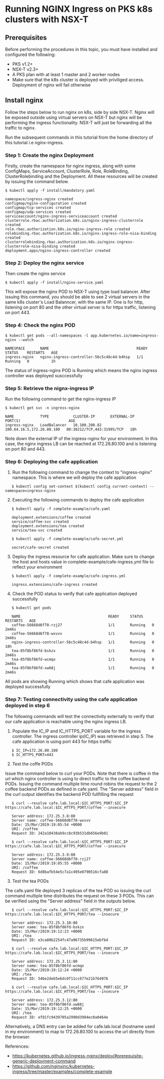 # Running NGINX Ingress on PKS k8s clusters with NSX-T

## Prerequisites

Before performing the procedures in this topic, you must have installed and configured the following:

- PKS v1.2+
- NSX-T v2.3+
- A PKS plan with at least 1 master and 2 worker nodes
- Make sure that the k8s cluster is deployed with priviliged access. Deployment of nginx will fail otherwise


## Install nginx

Follow the steps below to run nginx on k8s, side by side NSX-T. Nginx will be exposed outside using virtual servers on NSX-T but nginx will be performing the ingress functionality. NSX-T will just be forwarding all the traffic to nginx.

Run the subsequent commands in this tutorial from the home directory of this tutorial i.e nginx-ingress.

### Step 1: Create the nginx Deployment

Firstly, create the namespace for nginx ingress, along with some ConfigMaps, ServiceAccount, ClusterRole,  Role, RoleBinding, ClusterRolebinding and the Deployment. All these resources will be created by issuing the command below.

```
$ kubectl apply -f install/mandatory.yaml

namespace/ingress-nginx created
configmap/nginx-configuration created
configmap/tcp-services created
configmap/udp-services created
serviceaccount/nginx-ingress-serviceaccount created
clusterrole.rbac.authorization.k8s.io/nginx-ingress-clusterrole created
role.rbac.authorization.k8s.io/nginx-ingress-role created
rolebinding.rbac.authorization.k8s.io/nginx-ingress-role-nisa-binding created
clusterrolebinding.rbac.authorization.k8s.io/nginx-ingress-clusterrole-nisa-binding created
deployment.apps/nginx-ingress-controller created
```

### Step 2: Deploy the nginx service

Then create the nginx service

```
$ kubectl apply -f install/nginx-service.yaml
```

This will expose the nginx POD to NSX-T using type load balancer. After issuing this command, you should be able to see 2 virtual servers in the same k8s cluster's Load Balanncer, with the same IP. One is for http, listening on port 80 and the other virtual server is for https traffic, listening on port 443.


### Step 4: Check the nginx POD

```
$ kubectl get pods --all-namespaces -l app.kubernetes.io/name=ingress-nginx --watch

NAMESPACE       NAME                                        READY     STATUS    RESTARTS   AGE
ingress-nginx   nginx-ingress-controller-56c5c48c4d-b4hsp   1/1       Running   0          1h
```

The status of ingress-nginx POD is Running which means the nginx ingress controller was deployed susccessfully


### Step 5: Retrieve the nignx-ingress IP

Run the following command to get the nginx-ingress IP

```
$ kubectl get svc -n ingress-nginx

NAME            TYPE           CLUSTER-IP       EXTERNAL-IP                 PORT(S)                      AGE
ingress-nginx   LoadBalancer   10.100.200.82    100.64.16.5,172.26.80.100   80:30212/TCP,443:31995/TCP   18h
```

Note down the external IP of the ingress-nginx for your environment. In this case, the nginx ingress LB can be reached at 172.26.80.100 and is listening on port 80 and 443.


### Step 6: Deploying the cafe application

1. Run the following command to change the context to "ingress-nginx" namespace. This is where we will deploy the cafe application

```
   $ kubectl config set-context $(kubectl config current-context) --namespace=ingress-nginx
```

2. Executing the following commands to deploy the cafe application

```
   $ kubectl apply -f complete-example/cafe.yaml
    
   deployment.extensions/coffee created
   service/coffee-svc created
   deployment.extensions/tea created
   service/tea-svc created

   $ kubectl apply -f complete-example/cafe-secret.yml
    
   secret/cafe-secret created
```
    
3. Deploy the ingress resource for cafe application. Make sure to change the host and hosts value in complete-example/cafe-ingress.yml file to reflect your environment

```
   $ kubectl apply -f complete-example/cafe-ingress.yml
    
   ingress.extensions/cafe-ingress created
```

4. Check the POD status to verify that cafe application deployed successfully

```
   $ kubectl get pods

   NAME                                        READY     STATUS    RESTARTS   AGE
   coffee-56668d6f78-rzj27                     1/1       Running   0          2m46s
   coffee-56668d6f78-wxvvv                     1/1       Running   0          2m46s
   nginx-ingress-controller-56c5c48c4d-b4hsp   1/1       Running   0          18h
   tea-85f8bf86fd-bskzx                        1/1       Running   0          2m46s
   tea-85f8bf86fd-wcmqx                        1/1       Running   0          2m46s
   tea-85f8bf86fd-xw68j                        1/1       Running   0          2m46s
```
    
All pods are showing Running which shows that cafe application was deployed successfully

### Step 7: Testing connectivity using the cafe application deployed in step 6

The following commands will test the connectivity externally to verify that our cafe application is reachable using the nginx ingress LB.

1. Populate the IC_IP and IC_HTTPS_PORT variable for the ingress controller. The ingress controller ip(IC_IP) was retrieved in step 5. The cafe application is using port 443 for https traffic

```
   $ IC_IP=172.26.80.100
   $ IC_HTTPS_PORT=443
```

2. Test the coffe PODs

Issue the command below to curl your PODs. Note that there is coffee in the url which nginx controller is using to direct traffic to the coffee backend PODs. Issuing the command multiple time round robins the request to the 2 coffee backend PODs as defined in cafe.yaml. The "Server address" field in the curl output identifies the backend POD fullfilling the request

```
   $ curl --resolve cafe.lab.local:$IC_HTTPS_PORT:$IC_IP https://cafe.lab.local:$IC_HTTPS_PORT/coffee --insecure
    
   Server address: 172.25.3.8:80
   Server name: coffee-56668d6f78-wxvvv
   Date: 15/Mar/2019:19:05:54 +0000
   URI: /coffee
   Request ID: 242a10438ab9cc8c93b531db656e9b01
    
   $ curl --resolve cafe.lab.local:$IC_HTTPS_PORT:$IC_IP https://cafe.lab.local:$IC_HTTPS_PORT/coffee --insecure
    
   Server address: 172.25.3.9:80
   Server name: coffee-56668d6f78-rzj27
   Date: 15/Mar/2019:19:05:55 +0000
   URI: /coffee
   Request ID: 6d8bafb54e5c7a1c495e0790516cfa88
```
    
3. Test the tea PODs

The cafe.yaml file deployed 3 replicas of the tea POD so issuing the curl command multiple time distributes the request on these 3 PODs. This can be verified using the "Server address" field in the outputs below.

```
   $ curl --resolve cafe.lab.local:$IC_HTTPS_PORT:$IC_IP https://cafe.lab.local:$IC_HTTPS_PORT/tea --insecure

   Server address: 172.25.3.10:80
   Server name: tea-85f8bf86fd-bskzx
   Date: 15/Mar/2019:19:12:23 +0000
   URI: /tea
   Request ID: e3ca80b2254fc47a96735b99615ebfb4
    
   $ curl --resolve cafe.lab.local:$IC_HTTPS_PORT:$IC_IP https://cafe.lab.local:$IC_HTTPS_PORT/tea --insecure

   Server address: 172.25.3.11:80
   Server name: tea-85f8bf86fd-wcmqx
   Date: 15/Mar/2019:19:12:24 +0000
   URI: /tea
   Request ID: 546e2deb5e6dc0f11cc677e21b764976
    
   $ curl --resolve cafe.lab.local:$IC_HTTPS_PORT:$IC_IP https://cafe.lab.local:$IC_HTTPS_PORT/tea --insecure

   Server address: 172.25.3.12:80
   Server name: tea-85f8bf86fd-xw68j
   Date: 15/Mar/2019:19:12:25 +0000
   URI: /tea
   Request ID: ef81fc9439705a2990d3984ec0a0464e
```

Alternatively, a DNS entry can be added for cafe.lab.local (hostname used in my environment) to map to 172.26.80.100 to access the url directly from the browser.


References:
- https://kubernetes.github.io/ingress-nginx/deploy/#prerequisite-generic-deployment-command
- https://github.com/nginxinc/kubernetes-ingress/tree/master/examples/complete-example
